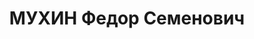 ---
title: МУХИН Федор Семенович
description: 1910 г.р., состоял членом ВКП(б) с 1929 года, п/б № 0379312, русский
  образование среднее, зав отделом руководящих комсомольских кадров Ростовского горкома
  ВЛКСМ. 21 июля 1941 года исключен из рядов ВКП (б). 1 мая 1937 года арестован УНКВД
  Азово-Черноморского края и 29 декабря 1939 года Особым Совещанием НКВД СССР за участие
  в антисоветской правотроцкистской организации заключен в ИТЛ сроком на 5 лет. Наказание
  отбывал в Красноярске. 27 февраля 1956 года военный трибунал СКВО реабилитировал
  Мухина Ф.С. за отсутствием состава преступления. В рядах КПСС восстановлен
---